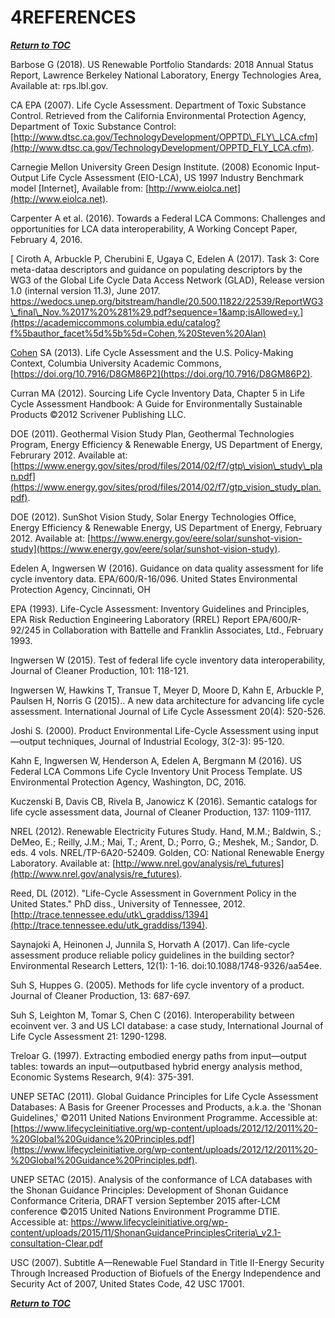 # 4REFERENCES

[**_Return to TOC_**](./toc.md)

Barbose G (2018). US Renewable Portfolio Standards: 2018 Annual Status Report, Lawrence Berkeley National Laboratory, Energy Technologies Area, Available at: rps.lbl.gov.

CA EPA (2007). Life Cycle Assessment. Department of Toxic Substance Control. Retrieved from the California Environmental Protection Agency, Department of Toxic Substance Control: [http://www.dtsc.ca.gov/TechnologyDevelopment/OPPTD\_FLY\_LCA.cfm](http://www.dtsc.ca.gov/TechnologyDevelopment/OPPTD_FLY_LCA.cfm).

Carnegie Mellon University Green Design Institute. (2008) Economic Input-Output Life Cycle Assessment (EIO-LCA), US 1997 Industry Benchmark model [Internet], Available from: [http://www.eiolca.net](http://www.eiolca.net).

Carpenter A et al. (2016). Towards a Federal LCA Commons: Challenges and opportunities for LCA data interoperability, A Working Concept Paper, February 4, 2016.

[
Ciroth A, Arbuckle P, Cherubini E, Ugaya C, Edelen A (2017). Task 3: Core meta-dataa descriptors and guidance on populating descriptors by the WG3 of the Global Life Cycle Data Access Network (GLAD), Release version 1.0 (internal version 11.3), June 2017. https://wedocs.unep.org/bitstream/handle/20.500.11822/22539/ReportWG3\_final\_Nov.%2017%20%281%29.pdf?sequence=1&amp;isAllowed=y.](https://academiccommons.columbia.edu/catalog?f%5bauthor_facet%5d%5b%5d=Cohen,%20Steven%20Alan)

[Cohen](https://academiccommons.columbia.edu/catalog?f%5bauthor_facet%5d%5b%5d=Cohen,%20Steven%20Alan) SA (2013). Life Cycle Assessment and the U.S. Policy-Making Context, Columbia University Academic Commons, [https://doi.org/10.7916/D8GM86P2](https://doi.org/10.7916/D8GM86P2).

Curran MA (2012). Sourcing Life Cycle Inventory Data, Chapter 5 in Life Cycle Assessment Handbook: A Guide for Environmentally Sustainable Products ©2012 Scrivener Publishing LLC.

DOE (2011). Geothermal Vision Study Plan, Geothermal Technologies Program, Energy Efficiency &amp; Renewable Energy, US Department of Energy, Februrary 2012. Available at: [https://www.energy.gov/sites/prod/files/2014/02/f7/gtp\_vision\_study\_plan.pdf](https://www.energy.gov/sites/prod/files/2014/02/f7/gtp_vision_study_plan.pdf).

DOE (2012). SunShot Vision Study, Solar Energy Technologies Office, Energy Efficiency &amp; Renewable Energy, US Department of Energy, February 2012. Available at: [https://www.energy.gov/eere/solar/sunshot-vision-study](https://www.energy.gov/eere/solar/sunshot-vision-study).

Edelen A, Ingwersen W (2016). Guidance on data quality assessment for life cycle inventory data. EPA/600/R-16/096. United States Environmental Protection Agency, Cincinnati, OH

EPA (1993). Life-Cycle Assessment: Inventory Guidelines and Principles, EPA Risk Reduction Engineering Laboratory (RREL) Report EPA/600/R-92/245 in Collaboration with Battelle and Franklin Associates, Ltd., February 1993.

Ingwersen W (2015). Test of federal life cycle inventory data interoperability, Journal of Cleaner Production, 101: 118-121.

Ingwersen W, Hawkins T, Transue T, Meyer D, Moore D, Kahn E, Arbuckle P, Paulsen H, Norris G (2015).. A new data architecture for advancing life cycle assessment. International Journal of Life Cycle Assessment 20(4): 520-526.

Joshi S. (2000). Product Environmental Life-Cycle Assessment using input—output techniques, Journal of Industrial Ecology, 3(2-3): 95-120.

Kahn E, Ingwersen W, Henderson A, Edelen A, Bergmann M (2016). US Federal LCA Commons Life Cycle Inventory Unit Process Template. US Environmental Protection Agency, Washington, DC, 2016.

Kuczenski B, Davis CB, Rivela B, Janowicz K (2016). Semantic catalogs for life cycle assessment data, Journal of Cleaner Production, 137: 1109-1117.

NREL (2012). Renewable Electricity Futures Study. Hand, M.M.; Baldwin, S.; DeMeo, E.; Reilly, J.M.; Mai, T.; Arent, D.; Porro, G.; Meshek, M.; Sandor, D. eds. 4 vols. NREL/TP-6A20-52409. Golden, CO: National Renewable Energy Laboratory. Available at: [http://www.nrel.gov/analysis/re\_futures](http://www.nrel.gov/analysis/re_futures).

Reed, DL (2012). &quot;Life-Cycle Assessment in Government Policy in the United States.&quot; PhD diss., University of Tennessee, 2012. [http://trace.tennessee.edu/utk\_graddiss/1394](http://trace.tennessee.edu/utk_graddiss/1394).

Saynajoki A, Heinonen J, Junnila S, Horvath A (2017). Can life-cycle assessment produce reliable policy guidelines in the building sector? Environmental Research Letters, 12(1): 1-16. doi:10.1088/1748-9326/aa54ee.

Suh S, Huppes G. (2005). Methods for life cycle inventory of a product. Journal of Cleaner Production, 13: 687-697.

Suh S, Leighton M, Tomar S, Chen C (2016). Interoperability between ecoinvent ver. 3 and US LCI database: a case study, International Journal of Life Cycle Assessment 21: 1290-1298.

Treloar G. (1997). Extracting embodied energy paths from input—output tables: towards an input—outputbased hybrid energy analysis method, Economic Systems Research, 9(4): 375-391.

UNEP SETAC (2011). Global Guidance Principles for Life Cycle Assessment Databases: A Basis for Greener Processes and Products, a.k.a. the &#39;Shonan Guidelines,&#39; ©2011 United Nations Environment Programme. Accessible at: [https://www.lifecycleinitiative.org/wp-content/uploads/2012/12/2011%20-%20Global%20Guidance%20Principles.pdf](https://www.lifecycleinitiative.org/wp-content/uploads/2012/12/2011%20-%20Global%20Guidance%20Principles.pdf).

UNEP SETAC (2015). Analysis of the conformance of LCA databases with the Shonan Guidance Principles: Development of Shonan Guidance Conformance Criteria, DRAFT version September 2015 after-LCM conference ©2015 United Nations Environment Programme DTIE. Accessible at: https://www.lifecycleinitiative.org/wp-content/uploads/2015/11/ShonanGuidancePrinciplesCriteria\_v2.1-consultation-Clear.pdf

USC (2007). Subtitle A—Renewable Fuel Standard in Title II-Energy Security Through Increased Production of Biofuels of the Energy Independence and Security Act of 2007, United States Code, 42 USC 17001.

[**_Return to TOC_**](./toc.md)
